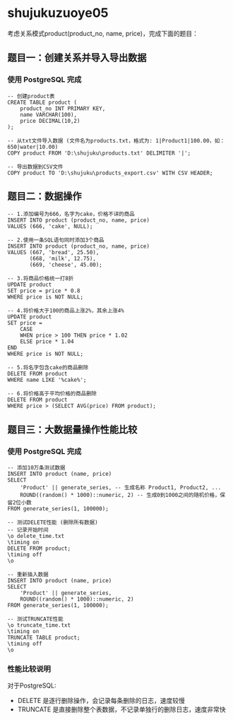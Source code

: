 # shujukuzuoye05  

考虑关系模式product(product_no, name, price)，完成下面的题目：

## 题目一：创建关系并导入导出数据

### 使用 PostgreSQL 完成  

```
-- 创建product表
CREATE TABLE product (
    product_no INT PRIMARY KEY,
    name VARCHAR(100),
    price DECIMAL(10,2)
);

-- 从txt文件导入数据 (文件名为products.txt，格式为: 1|Product1|100.00，如：650|water|10.00)
COPY product FROM '‪D:\shujuku\products.txt' DELIMITER '|';

-- 导出数据到CSV文件
COPY product TO '‪D:\shujuku\products_export.csv' WITH CSV HEADER;
```


## 题目二：数据操作

```
-- 1.添加编号为666，名字为cake，价格不详的商品
INSERT INTO product (product_no, name, price)
VALUES (666, 'cake', NULL);

-- 2.使用一条SQL语句同时添加3个商品
INSERT INTO product (product_no, name, price)
VALUES (667, 'bread', 25.50),
       (668, 'milk', 12.75),
       (669, 'cheese', 45.00);

-- 3.将商品价格统一打8折
UPDATE product
SET price = price * 0.8
WHERE price is NOT NULL;

-- 4.将价格大于100的商品上涨2%，其余上涨4%
UPDATE product 
SET price =
    CASE 
    WHEN price > 100 THEN price * 1.02 
    ELSE price * 1.04 
END
WHERE price is NOT NULL;

-- 5.将名字包含cake的商品删除
DELETE FROM product
WHERE name LIKE '%cake%';

-- 6.将价格高于平均价格的商品删除
DELETE FROM product
WHERE price > (SELECT AVG(price) FROM product);
```

## 题目三：大数据量操作性能比较

### 使用 PostgreSQL 完成  

```
-- 添加10万条测试数据
INSERT INTO product (name, price)
SELECT
    'Product' || generate_series, -- 生成名称 Product1, Product2, ...
    ROUND((random() * 1000)::numeric, 2) -- 生成0到1000之间的随机价格，保留2位小数
FROM generate_series(1, 100000);

-- 测试DELETE性能 (删除所有数据)
-- 记录开始时间
\o delete_time.txt
\timing on
DELETE FROM product;
\timing off
\o

-- 重新插入数据
INSERT INTO product (name, price)
SELECT
    'Product' || generate_series,
    ROUND((random() * 1000)::numeric, 2)
FROM generate_series(1, 100000);

-- 测试TRUNCATE性能
\o truncate_time.txt
\timing on
TRUNCATE TABLE product;
\timing off
\o
```


### 性能比较说明

对于PostgreSQL:
- DELETE 是逐行删除操作，会记录每条删除的日志，速度较慢
- TRUNCATE 是直接删除整个表数据，不记录单独行的删除日志，速度非常快
